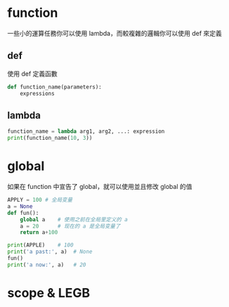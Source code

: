 

# function

一些小的運算任務你可以使用 lambda，而較複雜的邏輯你可以使用 def 來定義

## def

使用 def 定義函數

```py
def function_name(parameters):
    expressions
```

## lambda

```py
function_name = lambda arg1, arg2, ...: expression
print(function_name(10, 3))
```

# global

如果在 function 中宣告了 global，就可以使用並且修改 global 的值

```py
APPLY = 100 # 全局变量
a = None
def fun():
    global a    # 使用之前在全局里定义的 a
    a = 20      # 现在的 a 是全局变量了
    return a+100

print(APPLE)    # 100
print('a past:', a)  # None
fun()
print('a now:', a)   # 20
```

# scope & LEGB